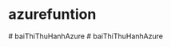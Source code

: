# azurefuntion
#   b a i T h i T h u H a n h A z u r e  
 #   b a i T h i T h u H a n h A z u r e  
 